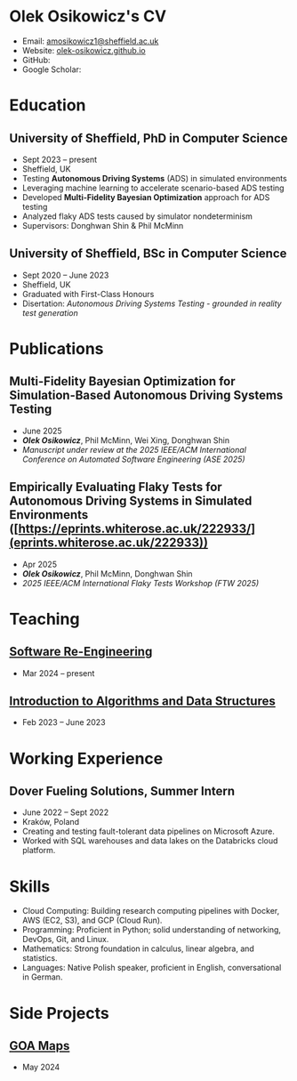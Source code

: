 # Olek Osikowicz's CV

- Email: [amosikowicz1@sheffield.ac.uk](mailto:amosikowicz1@sheffield.ac.uk)
- Website: [olek-osikowicz.github.io](https://olek-osikowicz.github.io/)
- GitHub: [](https://github.com/olek-osikowicz)
- Google Scholar: [](https://scholar.google.com/citations?user=umiwSHYAAAAJ)


# Education

## University of Sheffield, PhD in Computer Science

- Sept 2023 – present
- Sheffield, UK
- Testing **Autonomous Driving Systems** (ADS) in simulated environments
- Leveraging machine learning to accelerate scenario-based ADS testing
- Developed **Multi-Fidelity Bayesian Optimization** approach for ADS testing
- Analyzed flaky ADS tests caused by simulator nondeterminism
- Supervisors: Donghwan Shin & Phil McMinn

## University of Sheffield, BSc in Computer Science

- Sept 2020 – June 2023
- Sheffield, UK
- Graduated with First-Class Honours
- Disertation: *Autonomous Driving Systems Testing - grounded in reality test generation*

# Publications

## Multi-Fidelity Bayesian Optimization for Simulation-Based Autonomous Driving Systems Testing 
- June 2025
- ***Olek Osikowicz***, Phil McMinn, Wei Xing, Donghwan Shin
- *Manuscript under review at the 2025 IEEE/ACM International Conference on Automated Software Engineering (ASE 2025)*

## Empirically Evaluating Flaky Tests for Autonomous Driving Systems in Simulated Environments ([https://eprints.whiterose.ac.uk/222933/](eprints.whiterose.ac.uk/222933))
- Apr 2025
- ***Olek Osikowicz***, Phil McMinn, Donghwan Shin
- *2025 IEEE/ACM International Flaky Tests Workshop (FTW 2025)*

# Teaching

## [Software Re-Engineering](https://www.dcs.shef.ac.uk/intranet/teaching/public/modules/level3/com3523.html)

- Mar 2024 – present

## [Introduction to Algorithms and Data Structures](https://www.dcs.shef.ac.uk/intranet/teaching/public/modules/level1/com1009.html)

- Feb 2023 – June 2023

# Working Experience

## Dover Fueling Solutions, Summer Intern

- June 2022 – Sept 2022
- Kraków, Poland
- Creating and testing fault-tolerant data pipelines on Microsoft Azure.
- Worked with SQL warehouses and data lakes on the Databricks cloud platform.

# Skills

- Cloud Computing: Building research computing pipelines with Docker, AWS (EC2, S3), and GCP (Cloud Run).
- Programming: Proficient in Python; solid understanding of networking, DevOps, Git, and Linux.
- Mathematics: Strong foundation in calculus, linear algebra, and statistics.
- Languages: Native Polish speaker, proficient in English, conversational in German.
# Side Projects

## [GOA Maps](https://goamaps.org/)

- May 2024

